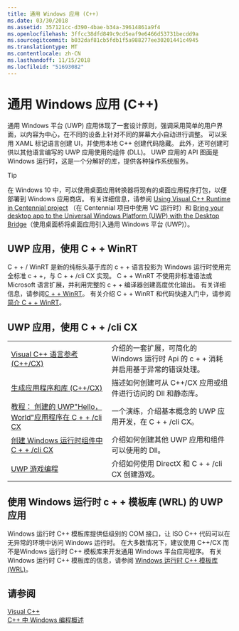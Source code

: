 ```yaml
---
title: 通用 Windows 应用 (C++)
ms.date: 03/30/2018
ms.assetid: 357121cc-d390-4bae-b34a-39614861a9f4
ms.openlocfilehash: 3ffcc38dfd849c9cd5eaf9e6466d53731becdd9a
ms.sourcegitcommit: b032daf81cb5fdb1f5a988277ee30201441c4945
ms.translationtype: MT
ms.contentlocale: zh-CN
ms.lasthandoff: 11/15/2018
ms.locfileid: "51693082"
---
```

# <a name="universal-windows-apps-c"></a>通用 Windows 应用 (C++)

通用 Windows 平台 (UWP) 应用体现了一套设计原则，强调采用简单的用户界面，以内容为中心，在不同的设备上针对不同的屏幕大小自动进行调整。 可以采用 XAML 标记语言创建 UI，并使用本地 C++ 创建代码隐藏。 此外，还可创建可供以其他语言编写的 UWP 应用使用的组件 (DLL)。 UWP 应用的 API 图面是 Windows 运行时，这是一个分解好的库，提供各种操作系统服务。

> [!TIP]
> 在 Windows 10 中，可以使用桌面应用转换器将现有的桌面应用程序打包，以便部署到 Windows 应用商店。 有关详细信息，请参阅 [Using Visual C++ Runtime in Centennial project](https://blogs.msdn.microsoft.com/vcblog/2016/07/07/using-visual-c-runtime-in-centennial-project) （在 Centennial 项目中使用 VC 运行时）和 [Bring your desktop app to the Universal Windows Platform (UWP) with the Desktop Bridge](/windows/uwp/porting/desktop-to-uwp-root)（使用桌面桥将桌面应用引入通用 Windows 平台 (UWP)）。

## <a name="uwp-apps-that-use-cwinrt"></a>UWP 应用，使用 C + + WinRT

C + + / WinRT 是新的纯标头基于库的 c + + 语言投影为 Windows 运行时使用完全标准 c + +，与 C + + /cli CX 实现。 C + + WinRT 不使用非标准语法或 Microsoft 语言扩展，并利用完整的 c + + 编译器创建高度优化输出。 有关详细信息，请参阅[C + + WinRT](/windows/uwp/cpp-and-winrt-apis)。 有关介绍 C + + WinRT 和代码快速入门中，请参阅[简介 C + + WinRT](/windows/uwp/cpp-and-winrt-apis/intro-to-using-cpp-with-winrt)。

## <a name="uwp-apps-that-use-ccx"></a>UWP 应用，使用 C + + /cli CX

|||
|-|-|
|[Visual C++ 语言参考 (C++/CX)](../cppcx/visual-c-language-reference-c-cx.md)|介绍的一套扩展，可简化的 Windows 运行时 Api 的 c + + 消耗并启用基于异常的错误处理。|
|[生成应用程序和库 (C++/CX)](../cppcx/building-apps-and-libraries-c-cx.md)|描述如何创建可从 C++/CX 应用或组件进行访问的 Dll 和静态库。|
|[教程： 创建的 UWP"Hello，World"应用程序在 C + + /cli CX](/windows/uwp/get-started/create-a-basic-windows-10-app-in-cpp)|一个演练，介绍基本概念的 UWP 应用开发，在 C + + /cli CX。 |
|[创建 Windows 运行时组件中 C + + /cli CX](/windows/uwp/winrt-components/creating-windows-runtime-components-in-cpp)|介绍如何创建其他 UWP 应用和组件可以使用的 Dll。|
|[UWP 游戏编程](/windows/uwp/gaming/)|介绍如何使用 DirectX 和 C + + /cli CX 创建游戏。|

## <a name="uwp-apps-that-use-the-windows-runtime-c-template-library-wrl"></a>使用 Windows 运行时 c + + 模板库 (WRL) 的 UWP 应用

Windows 运行时 C++ 模板库提供低级别的 COM 接口，让 ISO C++ 代码可以在无异常的环境中访问 Windows 运行时。 在大多数情况下，建议使用 C++/CX 而不是Windows 运行时 C++ 模板库来开发通用 Windows 平台应用程序。 有关 Windows 运行时 C++ 模板库的信息，请参阅 [Windows 运行时 C++ 模板库 (WRL)](windows-runtime-cpp-template-library-wrl.md)。

## <a name="see-also"></a>请参阅

[Visual C++](../visual-cpp-in-visual-studio.md)<br/>
[C++ 中 Windows 编程概述](overview-of-windows-programming-in-cpp.md)<br/>